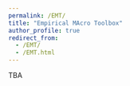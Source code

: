 ```yaml
---
permalink: /EMT/
title: "Empirical MAcro Toolbox"
author_profile: true
redirect_from: 
  - /EMT/
  - /EMT.html
---
```


TBA
